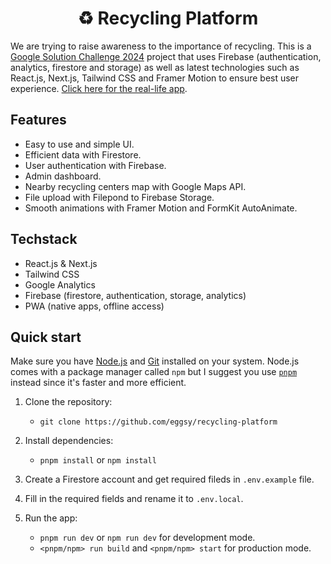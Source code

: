 <h1 align="center">
  ♻️ Recycling Platform
</h1>

We are trying to raise awareness to the importance of recycling. This is a [Google Solution Challenge 2024](https://developers.google.com/community/gdsc-solution-challenge) project that uses Firebase (authentication, analytics, firestore and storage) as well as latest technologies such as React.js, Next.js, Tailwind CSS and Framer Motion to ensure best user experience. [Click here for the real-life app](https://recycling.is-important.net).




## Features
- Easy to use and simple UI.
- Efficient data with Firestore.
- User authentication with Firebase.
- Admin dashboard.
- Nearby recycling centers map with Google Maps API.
- File upload with Filepond to Firebase Storage.
- Smooth animations with Framer Motion and FormKit AutoAnimate.

## Techstack

- React.js & Next.js
- Tailwind CSS
- Google Analytics
- Firebase (firestore, authentication, storage, analytics)
- PWA (native apps, offline access)

## Quick start

Make sure you have [Node.js](https://nodejs.org) and [Git](https://git-scm.com) installed on your system. Node.js comes with a package manager called `npm` but I suggest you use [`pnpm`](https://pnpm.io/) instead since it's faster and more efficient.

1. Clone the repository:
   - `git clone https://github.com/eggsy/recycling-platform`
2. Install dependencies:
   - `pnpm install` or `npm install`
3. Create a Firestore account and get required fileds in `.env.example` file.
4. Fill in the required fields and rename it to `.env.local`.
5. Run the app:
   - `pnpm run dev` or `npm run dev` for development mode.
   - `<pnpm/npm> run build` and `<pnpm/npm> start` for production mode.


   

   </tr>
</table>
